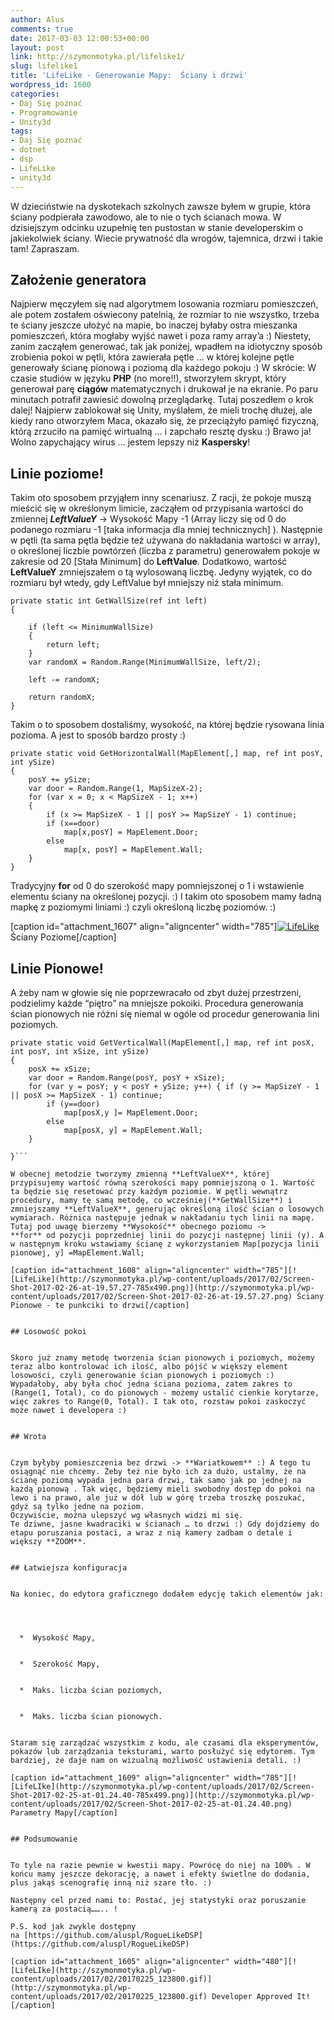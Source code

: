 ```yaml
---
author: Alus
comments: true
date: 2017-03-03 12:00:53+00:00
layout: post
link: http://szymonmotyka.pl/lifelike1/
slug: lifelike1
title: 'LifeLike - Generowanie Mapy:  Ściany i drzwi'
wordpress_id: 1600
categories:
- Daj Się poznać
- Programowanie
- Unity3d
tags:
- Daj Się poznać
- dotnet
- dsp
- LifeLike
- unity3d
---
```


W dzieciństwie na dyskotekach szkolnych zawsze byłem w grupie, która ściany podpierała zawodowo, ale to nie o tych ścianach mowa. W dzisiejszym odcinku uzupełnię ten pustostan w stanie developerskim o jakiekolwiek ściany. Wiecie prywatność dla wrogów, tajemnica, drzwi i takie tam! Zapraszam. <!-- more -->


## Założenie generatora


Najpierw męczyłem się nad algorytmem losowania rozmiaru pomieszczeń, ale potem zostałem oświecony patelnią, że rozmiar to nie wszystko, trzeba te ściany jeszcze ułożyć na mapie, bo inaczej byłaby ostra mieszanka pomieszczeń, która mogłaby wyjść nawet i poza ramy array’a :) Niestety, zanim zacząłem generować, tak jak poniżej, wpadłem na idiotyczny sposób zrobienia pokoi w pętli, która zawierała pętle … w której kolejne pętle generowały ścianę pionową i poziomą dla każdego pokoju :)
W skrócie: W czasie studiów w języku **PHP** (no more!!), stworzyłem skrypt, który generował parę **ciągów** matematycznych i drukował je na ekranie. Po paru minutach potrafił zawiesić dowolną przeglądarkę. Tutaj poszedłem o krok dalej! Najpierw zablokował się Unity, myślałem, że mieli trochę dłużej, ale kiedy rano otworzyłem Maca, okazało się, że przeciążyło pamięć fizyczną, którą zrzuciło na pamięć wirtualną … i zapchało resztę dysku :) Brawo ja! Wolno zapychający wirus … jestem lepszy niż **Kaspersky**!


## Linie poziome!


Takim oto sposobem przyjąłem inny scenariusz.
Z racji, że pokoje muszą mieścić się w określonym limicie, zacząłem od przypisania wartości do zmiennej ***LeftValueY*** -> Wysokość Mapy -1 (Array liczy się od 0 do podanego rozmiaru -1 [taka informacja dla mniej technicznych] ).
Następnie w pętli (ta sama pętla będzie też używana do nakładania wartości w array), o określonej liczbie powtórzeń (liczba z parametru) generowałem pokoje w zakresie od 20 [Stała Minimum] do **LeftValue**. Dodatkowo, wartość **LeftValueY** zmniejszałem o tą wylosowaną liczbę. Jedyny wyjątek, co do rozmiaru był wtedy, gdy LeftValue był mniejszy niż stała minimum.

```
private static int GetWallSize(ref int left)
{
  
    if (left <= MinimumWallSize)
    {
        return left;
    }
    var randomX = Random.Range(MinimumWallSize, left/2);

    left -= randomX;

    return randomX;
}
```

Takim o to sposobem dostaliśmy, wysokość, na której będzie rysowana linia pozioma.
A jest to sposób bardzo prosty :)

```
private static void GetHorizontalWall(MapElement[,] map, ref int posY, int ySize)
{
    posY += ySize;
    var door = Random.Range(1, MapSizeX-2);
    for (var x = 0; x < MapSizeX - 1; x++)
    {
        if (x >= MapSizeX - 1 || posY >= MapSizeY - 1) continue;
        if (x==door)
            map[x,posY] = MapElement.Door;
        else
            map[x, posY] = MapElement.Wall;
    }
}
```

Tradycyjny **for** od 0 do szerokość mapy pomniejszonej o 1 i wstawienie elementu ściany na określonej pozycji.
:) I takim oto sposobem mamy ładną mapkę z poziomymi liniami :) czyli określoną liczbę poziomów. :)

[caption id="attachment_1607" align="aligncenter" width="785"][![LifeLike](http://szymonmotyka.pl/wp-content/uploads/2017/02/Screen-Shot-2017-02-26-at-19.57.10-785x490.png)](http://szymonmotyka.pl/wp-content/uploads/2017/02/Screen-Shot-2017-02-26-at-19.57.10.png) Ściany Poziome[/caption]


## Linie Pionowe!


A żeby nam w głowie się nie poprzewracało od zbyt dużej przestrzeni, podzielimy każde “piętro” na mniejsze pokoiki. Procedura generowania ścian pionowych nie różni się niemal w ogóle od procedur generowania lini poziomych.

```
private static void GetVerticalWall(MapElement[,] map, ref int posX,  int posY, int xSize, int ySize)
{
    posX += xSize;
    var door = Random.Range(posY, posY + xSize);
    for (var y = posY; y < posY + ySize; y++) { if (y >= MapSizeY - 1 || posX >= MapSizeX - 1) continue;
        if (y==door)
            map[posX,y ]= MapElement.Door;
        else
            map[posX, y] = MapElement.Wall;
    }

}```

W obecnej metodzie tworzymy zmienną **LeftValueX**, której przypisujemy wartość równą szerokości mapy pomniejszoną o 1. Wartość ta będzie się resetować przy każdym poziomie. W pętli wewnątrz procedury, mamy tę samą metodę, co wcześniej(**GetWallSize**) i zmniejszamy **LeftValueX**, generując określoną ilość ścian o losowych wymiarach. Różnica następuje jednak w nakładaniu tych linii na mapę. Tutaj pod uwagę bierzemy **Wysokość** obecnego poziomu ->
**for** od pozycji poprzedniej linii do pozycji następnej linii (y). A w następnym kroku wstawiamy ścianę z wykorzystaniem Map[pozycja linii pionowej, y] =MapElement.Wall;

[caption id="attachment_1608" align="aligncenter" width="785"][![LifeLike](http://szymonmotyka.pl/wp-content/uploads/2017/02/Screen-Shot-2017-02-26-at-19.57.27-785x490.png)](http://szymonmotyka.pl/wp-content/uploads/2017/02/Screen-Shot-2017-02-26-at-19.57.27.png) Ściany Pionowe - te punkciki to drzwi[/caption]


## Losowość pokoi


Skoro już znamy metodę tworzenia ścian pionowych i poziomych, możemy teraz albo kontrolować ich ilość, albo pójść w większy element losowości, czyli generowanie ścian pionowych i poziomych :) Wypadałoby, aby była choć jedna ściana pozioma, zatem zakres to (Range(1, Total), co do pionowych - możemy ustalić cienkie korytarze, więc zakres to Range(0, Total). I tak oto, rozstaw pokoi zaskoczyć może nawet i developera :)


## Wrota


Czym byłyby pomieszczenia bez drzwi -> **Wariatkowem** :) A tego tu osiągnąć nie chcemy. Żeby też nie było ich za dużo, ustalmy, że na ścianę poziomą wypada jedna para drzwi, tak samo jak po jednej na każdą pionową . Tak więc, będziemy mieli swobodny dostęp do pokoi na lewo i na prawo, ale już w dół lub w górę trzeba troszkę poszukać, gdyż są tylko jedne na poziom.
Oczywiście, można ulepszyć wg własnych widzi mi się.
Te dziwne, jasne kwadraciki w ścianach … to drzwi :) Gdy dojdziemy do etapu poruszania postaci, a wraz z nią kamery zadbam o detale i większy **ZOOM**.


## Łatwiejsza konfiguracja


Na koniec, do edytora graficznego dodałem edycję takich elementów jak:



 	
  *  Wysokość Mapy,

 	
  *  Szerokość Mapy,

 	
  *  Maks. liczba ścian poziomych,

 	
  *  Maks. liczba ścian pionowych.


Staram się zarządzać wszystkim z kodu, ale czasami dla eksperymentów, pokazów lub zarządzania teksturami, warto posłużyć się edytorem. Tym bardziej, że daje nam on wizualną możliwość ustawienia detali. :)

[caption id="attachment_1609" align="aligncenter" width="785"][![LifeLIke](http://szymonmotyka.pl/wp-content/uploads/2017/02/Screen-Shot-2017-02-25-at-01.24.40-785x499.png)](http://szymonmotyka.pl/wp-content/uploads/2017/02/Screen-Shot-2017-02-25-at-01.24.40.png) Parametry Mapy[/caption]


## Podsumowanie


To tyle na razie pewnie w kwestii mapy. Powrócę do niej na 100% . W końcu mamy jeszcze dekorację, a nawet i efekty świetlne do dodania, plus jakąś scenografię inną niż szare tło. :)

Następny cel przed nami to: Postać, jej statystyki oraz poruszanie kamerą za postacią…….. !

P.S. kod jak zwykle dostępny na [https://github.com/aluspl/RogueLikeDSP](https://github.com/aluspl/RogueLikeDSP)

[caption id="attachment_1605" align="aligncenter" width="480"][![LifeLIke](http://szymonmotyka.pl/wp-content/uploads/2017/02/20170225_123800.gif)](http://szymonmotyka.pl/wp-content/uploads/2017/02/20170225_123800.gif) Developer Approved It![/caption]



